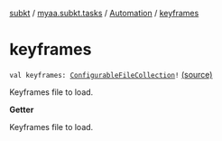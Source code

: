 [subkt](../../index.md) / [myaa.subkt.tasks](../index.md) / [Automation](index.md) / [keyframes](./keyframes.md)

# keyframes

`val keyframes: `[`ConfigurableFileCollection`](https://docs.gradle.org/current/javadoc/org/gradle/api/file/ConfigurableFileCollection.html)`!` [(source)](https://github.com/Myaamori/SubKt/blob/0.1.19/src/main/kotlin/myaa/subkt/tasks/asstasks.kt#L746)

Keyframes file to load.

**Getter**

Keyframes file to load.

